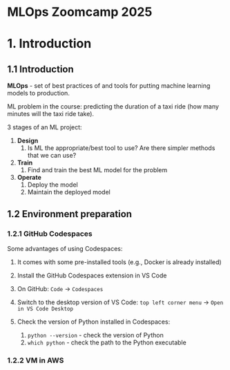 # MLOps Zoomcamp 2025

# 1. Introduction
## 1.1 Introduction
**MLOps** - set of best practices of and tools for putting machine learning models to production.

ML problem in the course: predicting the duration of a taxi ride (how many minutes will the taxi ride take).

3 stages of an ML project:
1. **Design**
   1. Is ML the appropriate/best tool to use? Are there simpler methods that we can use?
2. **Train**
   1. Find and train the best ML model for the problem
3. **Operate**
   1. Deploy the model
   2. Maintain the deployed model

## 1.2 Environment preparation
### 1.2.1 GitHub Codespaces
Some advantages of using Codespaces: 
1. It comes with some pre-installed tools (e.g., Docker is already installed)

1. Install the GitHub Codespaces extension in VS Code
2. On GitHub: `Code` $\rightarrow$ `Codespaces` 
3. Switch to the desktop version of VS Code: `top left corner menu` $\rightarrow$ `Open in VS Code Desktop`
4. Check the version of Python installed in Codespaces: 
   1. `python --version` - check the version of Python
   2. `which python` - check the path to the Python executable

### 1.2.2 VM in AWS
